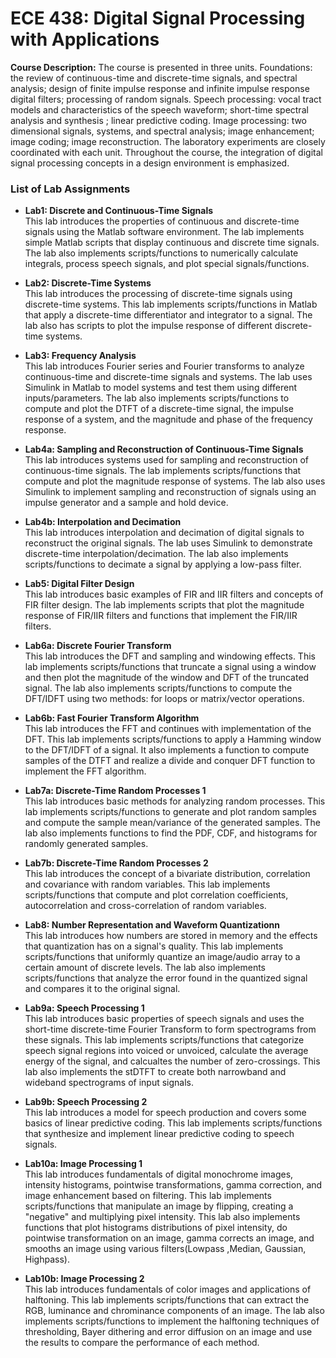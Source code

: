 # **ECE 438: Digital Signal Processing with Applications**

**Course Description:**
The course is presented in three units. Foundations: the review of continuous-time and discrete-time signals, and spectral analysis; design of finite impulse response and infinite impulse response digital filters; processing of random signals. Speech processing: vocal tract models and characteristics of the speech waveform; short-time spectral analysis and synthesis ; linear predictive coding. Image processing: two dimensional signals, systems, and spectral analysis; image enhancement; image coding; image reconstruction. The laboratory experiments are closely coordinated with each unit. Throughout the course, the integration of digital signal processing concepts in a design environment is emphasized. 

### **List of Lab Assignments**

- **Lab1: Discrete and Continuous-Time Signals**<br/>
This lab introduces the properties of continuous and discrete-time signals using the Matlab software environment. The lab implements simple Matlab scripts that display continuous and discrete time signals. The lab also implements scripts/functions to numerically calculate integrals, process speech signals, and plot special signals/functions.

- **Lab2: Discrete-Time Systems**<br/>
This lab introduces the processing of discrete-time signals using discrete-time systems. This lab implements scripts/functions in Matlab that apply a discrete-time differentiator and integrator to a signal. The lab also has scripts to plot the impulse response of different discrete-time systems.

- **Lab3: Frequency Analysis**<br/>
This lab introduces Fourier series and Fourier transforms to analyze continuous-time and discrete-time signals and systems. The lab uses Simulink in Matlab to model systems and test them using different inputs/parameters. The lab also implements scripts/functions to compute and plot the DTFT of a discrete-time signal, the impulse response of a system, and the magnitude and phase of the frequency response.

- **Lab4a: Sampling and Reconstruction of Continuous-Time Signals**<br/>
This lab introduces systems used for sampling and reconstruction of continuous-time signals. The lab implements scripts/functions that compute and plot the magnitude response of systems. The lab also uses Simulink to implement sampling and reconstruction of signals using an impulse generator and a sample and hold device. 

- **Lab4b: Interpolation and Decimation**<br/>
This lab introduces interpolation and decimation of digital signals to reconstruct the original signals. The lab uses Simulink to demonstrate discrete-time interpolation/decimation. The lab also implements scripts/functions to decimate a signal by applying a low-pass filter.

- **Lab5: Digital Filter Design**<br/>
This lab introduces basic examples of FIR and IIR filters and concepts of FIR filter design. The lab implements scripts that plot the magnitude response of FIR/IIR filters and functions that implement the FIR/IIR filters.

- **Lab6a: Discrete Fourier Transform**<br/>
This lab introduces the DFT and sampling and windowing effects. This lab implements scripts/functions that truncate a signal using a window and then plot the magnitude of the window and DFT of the truncated signal. The lab also implements scripts/functions to compute the DFT/IDFT using two methods: for loops or matrix/vector operations.

- **Lab6b: Fast Fourier Transform Algorithm**<br/>
This lab introduces the FFT and continues with implementation of the DFT. This lab implements scripts/functions to apply a Hamming window to the DFT/IDFT of a signal. It also implements a function to compute samples of the DTFT and realize a divide and conquer DFT function to implement the FFT algorithm. 

- **Lab7a: Discrete-Time Random Processes 1**<br/>
This lab introduces basic methods for analyzing random processes. This lab implements scripts/functions to generate and plot random samples and compute the sample mean/variance of the generated samples. The lab also implements functions to find the PDF, CDF, and histograms for randomly generated samples.

- **Lab7b: Discrete-Time Random Processes 2**<br/>
This lab introduces the concept of a bivariate distribution, correlation and covariance with random variables. This lab implements scripts/functions that compute and plot correlation coefficients, autocorrelation and cross-correlation of random variables.

- **Lab8: Number Representation and Waveform Quantizationn**<br/>
This lab introduces how numbers are stored in memory and the effects that quantization has on a signal's quality. This lab implements scripts/functions that uniformly quantize an image/audio array to a certain amount of discrete levels. The lab also implements scripts/functions that analyze the error found in the quantized signal and compares it to the original signal. 

- **Lab9a: Speech Processing 1**<br/>
This lab introduces basic properties of speech signals and uses the short-time discrete-time Fourier Transform to form spectrograms from these signals. This lab implements scripts/functions that categorize speech signal regions into voiced or unvoiced, calculate the average energy of the signal, and calcualtes the number of zero-crossings. This lab also implements the stDTFT to create both narrowband and wideband spectrograms of input signals.

- **Lab9b: Speech Processing 2**<br/>
This lab introduces a model for speech production and covers some basics of linear predictive coding. This lab implements scripts/functions that synthesize and implement linear predictive coding to speech signals.

- **Lab10a: Image Processing 1**<br/>
This lab introduces fundamentals of digital monochrome images, intensity histograms, pointwise transformations, gamma correction, and image enhancement based on filtering. This lab implements scripts/functions that manipulate an image by flipping, creating a "negative" and multiplying pixel intensity. This lab also implements functions that plot histograms distributions of pixel intensity, do pointwise transformation on an image, gamma corrects an image, and smooths an image using various filters(Lowpass ,Median, Gaussian, Highpass).

- **Lab10b: Image Processing 2**<br/>
This lab introduces fundamentals of color images and applications of halftoning. This lab implements scripts/functions that can extract the RGB, luminance and chrominance components of an image. The lab also implements scripts/functions to implement the halftoning techniques of thresholding, Bayer dithering and error diffusion on an image and use the results to compare the performance of each method.